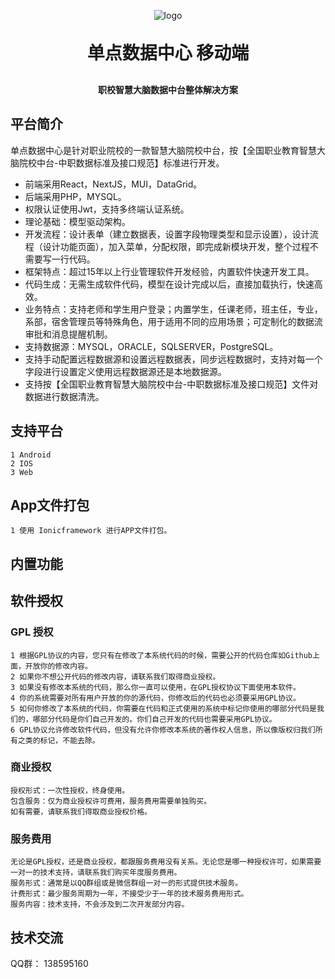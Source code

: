 <p align="center">
	<img alt="logo" src="https://www.dandian.net/cn/wp-content/uploads/20171021044351_57.png">
</p>
<h1 align="center" style="margin: 30px 0 30px; font-weight: bold;">单点数据中心 移动端</h1>
<h4 align="center">职校智慧大脑数据中台整体解决方案</h4>

## 平台简介

单点数据中心是针对职业院校的一款智慧大脑院校中台，按【全国职业教育智慧大脑院校中台-中职数据标准及接口规范】标准进行开发。

* 前端采用React，NextJS，MUI，DataGrid。
* 后端采用PHP，MYSQL。
* 权限认证使用Jwt，支持多终端认证系统。
* 理论基础：模型驱动架构。
* 开发流程：设计表单（建立数据表，设置字段物理类型和显示设置），设计流程（设计功能页面），加入菜单，分配权限，即完成新模块开发，整个过程不需要写一行代码。
* 框架特点：超过15年以上行业管理软件开发经验，内置软件快速开发工具。
* 代码生成：无需生成软件代码，模型在设计完成以后，直接加载执行，快速高效。
* 业务特点：支持老师和学生用户登录；内置学生，任课老师，班主任，专业，系部，宿舍管理员等特殊角色，用于适用不同的应用场景；可定制化的数据流审批和消息提醒机制。
* 支持数据源：MYSQL，ORACLE，SQLSERVER，PostgreSQL。
* 支持手动配置远程数据源和设置远程数据表，同步远程数据时，支持对每一个字段进行设置定义使用远程数据源还是本地数据源。
* 支持按【全国职业教育智慧大脑院校中台-中职数据标准及接口规范】文件对数据进行数据清洗。

## 支持平台
    1 Android
    2 IOS
    3 Web

## App文件打包
    1 使用 Ionicframework 进行APP文件打包。

## 内置功能

## 软件授权
### GPL 授权
    1 根据GPL协议的内容，您只有在修改了本系统代码的时候，需要公开的代码仓库如Github上面，开放你的修改内容。
    2 如果你不想公开代码的修改内容，请联系我们取得商业授权。
    3 如果没有修改本系统的代码，那么你一直可以使用，在GPL授权协议下面使用本软件。
    4 你的系统需要对所有用户开放的你的源代码，你修改后的代码也必须要采用GPL协议。
    5 如何你修改了本系统的代码，你需要在代码和正式使用的系统中标记你使用的哪部分代码是我们的，哪部分代码是你们自己开发的。你们自己开发的代码也需要采用GPL协议。
    6 GPL协议允许修改软件代码，但没有允许你修改本系统的著作权人信息，所以像版权归我们所有之类的标记，不能去除。

### 商业授权
    授权形式：一次性授权，终身使用。
    包含服务：仅为商业授权许可费用，服务费用需要单独购买。
    如有需要，请联系我们得取商业授权价格。

### 服务费用
    无论是GPL授权，还是商业授权，都跟服务费用没有关系。无论您是哪一种授权许可，如果需要一对一的技术支持，请联系我们购买年度服务费用。
    服务形式：通常是以QQ群组或是微信群组一对一的形式提供技术服务。
    计费形式：最少服务周期为一年，不接受少于一年的技术服务费用形式。
    服务内容：技术支持，不会涉及到二次开发部分内容。
    
## 技术交流

QQ群： 138595160
